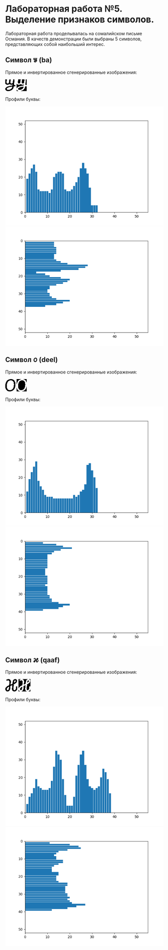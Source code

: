 # Лабораторная работа №5. Выделение признаков символов.
Лабораторная работа проделывалась на сомалийском письме Османия. В качеств демонстрации были выбраны 
5 символов, представляющих собой наибольший интерес.

## Символ 𐒁 (ba)
Прямое и инвертированное сгенерированные изображения:

![](alphabet/direct/letter_02.png)
![](alphabet/inverse/letter_02.png)

Профили буквы:

![](results/profiles/x/letter_02.png "Профиль по Х")
![](results/profiles/y/letter_02.png "Профиль по Y")

## Символ 𐒆 (deel)
Прямое и инвертированное сгенерированные изображения:

![](alphabet/direct/letter_07.png)
![](alphabet/inverse/letter_07.png)

Профили буквы:

![](results/profiles/x/letter_07.png "Профиль по Х")
![](results/profiles/y/letter_07.png "Профиль по Y")

## Символ 𐒎 (qaaf)
Прямое и инвертированное сгенерированные изображения:

![](alphabet/direct/letter_15.png)
![](alphabet/inverse/letter_15.png)

Профили буквы:

![](results/profiles/x/letter_15.png "Профиль по Х")
![](results/profiles/y/letter_15.png "Профиль по Y")